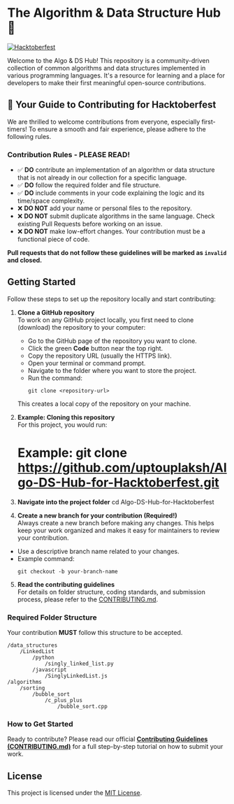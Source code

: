 # The Algorithm & Data Structure Hub 🚀

[![Hacktoberfest](https://img.shields.io/badge/Hacktoberfest-2025-orange?style=for-the-badge)](https://hacktoberfest.com/)

Welcome to the Algo & DS Hub! This repository is a community-driven collection of common algorithms and data structures implemented in various programming languages. It's a resource for learning and a place for developers to make their first meaningful open-source contributions.

## 🎃 Your Guide to Contributing for Hacktoberfest

We are thrilled to welcome contributions from everyone, especially first-timers! To ensure a smooth and fair experience, please adhere to the following rules.

### Contribution Rules - PLEASE READ!

* ✅ **DO** contribute an implementation of an algorithm or data structure that is not already in our collection for a specific language.
* ✅ **DO** follow the required folder and file structure.
* ✅ **DO** include comments in your code explaining the logic and its time/space complexity.
* ❌ **DO NOT** add your name or personal files to the repository.
* ❌ **DO NOT** submit duplicate algorithms in the same language. Check existing Pull Requests before working on an issue.
* ❌ **DO NOT** make low-effort changes. Your contribution must be a functional piece of code.

**Pull requests that do not follow these guidelines will be marked as `invalid` and closed.**

## Getting Started

Follow these steps to set up the repository locally and start contributing:

1. **Clone a GitHub repository**  
   To work on any GitHub project locally, you first need to clone (download) the repository to your computer:  
   - Go to the GitHub page of the repository you want to clone.  
   - Click the green **Code** button near the top right.  
   - Copy the repository URL (usually the HTTPS link).  
   - Open your terminal or command prompt.  
   - Navigate to the folder where you want to store the project.  
   - Run the command:  
     ```
     git clone <repository-url>
     ```  
   This creates a local copy of the repository on your machine.

2. **Example: Cloning this repository**  
   For this project, you would run:
    # Example: git clone https://github.com/uptouplaksh/Algo-DS-Hub-for-Hacktoberfest.git

3. **Navigate into the project folder** 
   cd Algo-DS-Hub-for-Hacktoberfest

4. **Create a new branch for your contribution (Required!)**  
Always create a new branch before making any changes. This helps keep your work organized and makes it easy for maintainers to review your contribution.  
- Use a descriptive branch name related to your changes.  
- Example command:
  ```
  git checkout -b your-branch-name
  ```

5. **Read the contributing guidelines**  
For details on folder structure, coding standards, and submission process, please refer to the [CONTRIBUTING.md](CONTRIBUTING.md).

### Required Folder Structure

Your contribution **MUST** follow this structure to be accepted.

```
/data_structures
    /LinkedList
        /python
            /singly_linked_list.py
        /javascript
            /SinglyLinkedList.js
/algorithms
    /sorting
        /bubble_sort
            /c_plus_plus
                /bubble_sort.cpp
```

### How to Get Started

Ready to contribute? Please read our official [**Contributing Guidelines (CONTRIBUTING.md)**](CONTRIBUTING.md) for a full step-by-step tutorial on how to submit your work.

## License

This project is licensed under the [MIT License](LICENSE).

